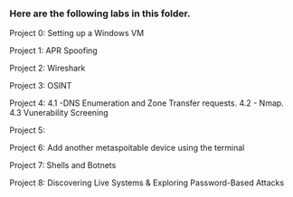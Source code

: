 ### Here are the following labs in this folder.

Project 0: Setting up a Windows VM

Project 1: APR Spoofing

Project 2: Wireshark

Project 3: OSINT

Project 4: 4.1 -DNS Enumeration and Zone Transfer requests.    4.2 - Nmap.    4.3 Vunerability Screening

Project 5: 

Project 6: Add another metaspoitable device using the terminal

Project 7: Shells and Botnets

Project 8: Discovering Live Systems & Exploring Password-Based Attacks
